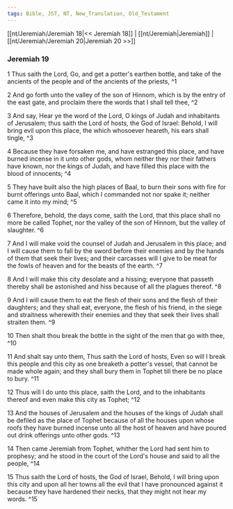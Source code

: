 ```yaml
---
tags: Bible, JST, NT, New_Translation, Old_Testament
---
```


[[nt/Jeremiah/Jeremiah 18|<< Jeremiah 18]] | [[nt/Jeremiah|Jeremiah]] | [[nt/Jeremiah/Jeremiah 20|Jeremiah 20 >>]]

### Jeremiah 19

1 Thus saith the Lord, Go, and get a potter\'s earthen bottle, and take of the ancients of the people and of the ancients of the priests,  ^1

2 And go forth unto the valley of the son of Hinnom, which is by the entry of the east gate, and proclaim there the words that I shall tell thee,  ^2

3 And say, Hear ye the word of the Lord, O kings of Judah and inhabitants of Jerusalem; thus saith the Lord of hosts, the God of Israel: Behold, I will bring evil upon this place, the which whosoever heareth, his ears shall tingle,  ^3

4 Because they have forsaken me, and have estranged this place, and have burned incense in it unto other gods, whom neither they nor their fathers have known, nor the kings of Judah, and have filled this place with the blood of innocents;  ^4

5 They have built also the high places of Baal, to burn their sons with fire for burnt offerings unto Baal, which I commanded not nor spake it; neither came it into my mind;  ^5

6 Therefore, behold, the days come, saith the Lord, that this place shall no more be called Tophet, nor the valley of the son of Hinnom, but the valley of slaughter.  ^6

7 And I will make void the counsel of Judah and Jerusalem in this place; and I will cause them to fall by the sword before their enemies and by the hands of them that seek their lives; and their carcasses will I give to be meat for the fowls of heaven and for the beasts of the earth.  ^7

8 And I will make this city desolate and a hissing; everyone that passeth thereby shall be astonished and hiss because of all the plagues thereof.  ^8

9 And I will cause them to eat the flesh of their sons and the flesh of their daughters; and they shall eat, everyone, the flesh of his friend, in the siege and straitness wherewith their enemies and they that seek their lives shall straiten them.  ^9

10 Then shalt thou break the bottle in the sight of the men that go with thee,  ^10

11 And shalt say unto them, Thus saith the Lord of hosts, Even so will I break this people and this city as one breaketh a potter\'s vessel, that cannot be made whole again; and they shall bury them in Tophet till there be no place to bury.  ^11

12 Thus will I do unto this place, saith the Lord, and to the inhabitants thereof and even make this city as Tophet;  ^12

13 And the houses of Jerusalem and the houses of the kings of Judah shall be defiled as the place of Tophet because of all the houses upon whose roofs they have burned incense unto all the host of heaven and have poured out drink offerings unto other gods.  ^13

14 Then came Jeremiah from Tophet, whither the Lord had sent him to prophesy; and he stood in the court of the Lord\'s house and said to all the people,  ^14

15 Thus saith the Lord of hosts, the God of Israel, Behold, I will bring upon this city and upon all her towns all the evil that I have pronounced against it because they have hardened their necks, that they might not hear my words.  ^15

 
